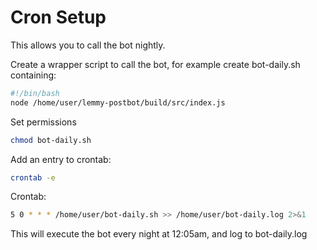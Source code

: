 # Cron Setup #

This allows you to call the bot nightly.

Create a wrapper script to call the bot, for example create bot-daily.sh containing:

```bash
#!/bin/bash
node /home/user/lemmy-postbot/build/src/index.js
```

Set permissions

```bash
chmod bot-daily.sh
```

Add an entry to crontab:

```bash
crontab -e
```

Crontab:

```bash
5 0 * * * /home/user/bot-daily.sh >> /home/user/bot-daily.log 2>&1
```

This will execute the bot every night at 12:05am, and log to bot-daily.log
